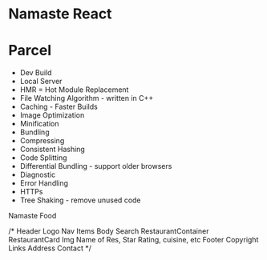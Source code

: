 # Namaste React

# Parcel

- Dev Build
- Local Server
- HMR = Hot Module Replacement
- File Watching Algorithm - written in C++
- Caching - Faster Builds
- Image Optimization
- Minification
- Bundling
- Compressing
- Consistent Hashing
- Code Splitting
- Differential Bundling - support older browsers
- Diagnostic
- Error Handling
- HTTPs
- Tree Shaking - remove unused code

Namaste Food

/*
Header
  Logo
  Nav Items
Body
  Search
  RestaurantContainer
    RestaurantCard
      Img
      Name of Res, Star Rating, cuisine, etc
Footer
  Copyright
  Links
  Address
  Contact
*/